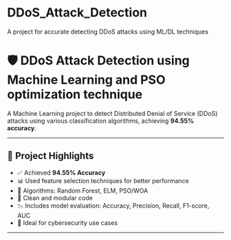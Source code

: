 # DDoS_Attack_Detection
A project for accurate detecting DDoS attacks using ML/DL techniques

# 🛡️ DDoS Attack Detection using Machine Learning and PSO optimization technique

A Machine Learning project to detect Distributed Denial of Service (DDoS) attacks using various classification algorithms, achieving **94.55% accuracy**.

---

## 🚀 Project Highlights

- ✅ Achieved **94.55% Accuracy**
- 📊 Used feature selection techniques for better performance
- 🧠 Algorithms: Random Forest, ELM, PSO/WOA
- 📁 Clean and modular code
- 📉 Includes model evaluation: Accuracy, Precision, Recall, F1-score, AUC
- 📌 Ideal for cybersecurity use cases

---
